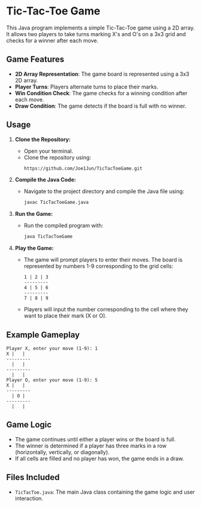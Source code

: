 # Tic-Tac-Toe Game

This Java program implements a simple Tic-Tac-Toe game using a 2D array. It allows two players to take turns marking X's and O's on a 3x3 grid and checks for a winner after each move.

## Game Features

- **2D Array Representation**: The game board is represented using a 3x3 2D array.
- **Player Turns**: Players alternate turns to place their marks.
- **Win Condition Check**: The game checks for a winning condition after each move.
- **Draw Condition**: The game detects if the board is full with no winner.

## Usage

1. **Clone the Repository:**
   - Open your terminal.
   - Clone the repository using:
     ```bash
     https://github.com/Joe1Jun/TicTacToeGame.git
     ```

2. **Compile the Java Code:**
   - Navigate to the project directory and compile the Java file using:
     ```bash
     javac TicTacToeGame.java
     ```

3. **Run the Game:**
   - Run the compiled program with:
     ```bash
     java TicTacToeGame
     ```

4. **Play the Game:**
   - The game will prompt players to enter their moves. The board is represented by numbers 1-9 corresponding to the grid cells:
     ```
     1 | 2 | 3
     ---------
     4 | 5 | 6
     ---------
     7 | 8 | 9
     ```
   - Players will input the number corresponding to the cell where they want to place their mark (X or O).

## Example Gameplay

```
Player X, enter your move (1-9): 1
X |   |  
---------
  |   |  
---------
  |   |  
Player O, enter your move (1-9): 5
X |   |  
---------
  | O |  
---------
  |   |  
```

## Game Logic

- The game continues until either a player wins or the board is full.
- The winner is determined if a player has three marks in a row (horizontally, vertically, or diagonally).
- If all cells are filled and no player has won, the game ends in a draw.

## Files Included

- `TicTacToe.java`: The main Java class containing the game logic and user interaction.
